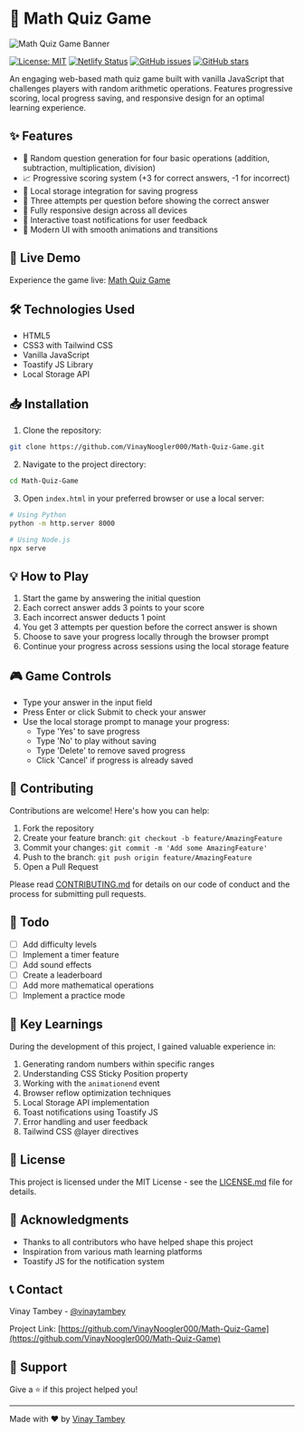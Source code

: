 # 🧮 Math Quiz Game

![Math Quiz Game Banner](https://ik.imagekit.io/vinay2024/github/math-quiz-game/banner.png?updatedAt=1697696548375)

[![License: MIT](https://img.shields.io/badge/License-MIT-yellow.svg)](https://opensource.org/licenses/MIT)
[![Netlify Status](https://api.netlify.com/api/v1/badges/your-netlify-badge/deploy-status)](https://app.netlify.com/sites/math-quiz-game/deploys)
[![GitHub issues](https://img.shields.io/github/issues/VinayNoogler000/Math-Quiz-Game)](https://github.com/VinayNoogler000/Math-Quiz-Game/issues)
[![GitHub stars](https://img.shields.io/github/stars/VinayNoogler000/Math-Quiz-Game)](https://github.com/VinayNoogler000/Math-Quiz-Game/stargazers)

An engaging web-based math quiz game built with vanilla JavaScript that challenges players with random arithmetic operations. Features progressive scoring, local progress saving, and responsive design for an optimal learning experience.

## ✨ Features

- 🎲 Random question generation for four basic operations (addition, subtraction, multiplication, division)
- 📈 Progressive scoring system (+3 for correct answers, -1 for incorrect)
- 💾 Local storage integration for saving progress
- 🎯 Three attempts per question before showing the correct answer
- 📱 Fully responsive design across all devices
- 🔔 Interactive toast notifications for user feedback
- 🎨 Modern UI with smooth animations and transitions

## 🚀 Live Demo

Experience the game live: [Math Quiz Game](https://math-quiz-game-by-vinay-tambey.b-cdn.net/)

## 🛠️ Technologies Used

- HTML5
- CSS3 with Tailwind CSS
- Vanilla JavaScript
- Toastify JS Library
- Local Storage API

## 📥 Installation

1. Clone the repository:
```bash
git clone https://github.com/VinayNoogler000/Math-Quiz-Game.git
```

2. Navigate to the project directory:
```bash
cd Math-Quiz-Game
```

3. Open `index.html` in your preferred browser or use a local server:
```bash
# Using Python
python -m http.server 8000

# Using Node.js
npx serve
```

## 💡 How to Play

1. Start the game by answering the initial question
2. Each correct answer adds 3 points to your score
3. Each incorrect answer deducts 1 point
4. You get 3 attempts per question before the correct answer is shown
5. Choose to save your progress locally through the browser prompt
6. Continue your progress across sessions using the local storage feature

## 🎮 Game Controls

- Type your answer in the input field
- Press Enter or click Submit to check your answer
- Use the local storage prompt to manage your progress:
  - Type 'Yes' to save progress
  - Type 'No' to play without saving
  - Type 'Delete' to remove saved progress
  - Click 'Cancel' if progress is already saved

## 🤝 Contributing

Contributions are welcome! Here's how you can help:

1. Fork the repository
2. Create your feature branch: `git checkout -b feature/AmazingFeature`
3. Commit your changes: `git commit -m 'Add some AmazingFeature'`
4. Push to the branch: `git push origin feature/AmazingFeature`
5. Open a Pull Request

Please read [CONTRIBUTING.md](CONTRIBUTING.md) for details on our code of conduct and the process for submitting pull requests.

## 📝 Todo

- [ ] Add difficulty levels
- [ ] Implement a timer feature
- [ ] Add sound effects
- [ ] Create a leaderboard
- [ ] Add more mathematical operations
- [ ] Implement a practice mode

## 🌟 Key Learnings

During the development of this project, I gained valuable experience in:

1. Generating random numbers within specific ranges
2. Understanding CSS Sticky Position property
3. Working with the `animationend` event
4. Browser reflow optimization techniques
5. Local Storage API implementation
6. Toast notifications using Toastify JS
7. Error handling and user feedback
8. Tailwind CSS @layer directives

## 🔑 License

This project is licensed under the MIT License - see the [LICENSE.md](LICENSE.md) file for details.

## 🙏 Acknowledgments

- Thanks to all contributors who have helped shape this project
- Inspiration from various math learning platforms
- Toastify JS for the notification system

## 📞 Contact

Vinay Tambey - [@vinaytambey](https://twitter.com/vinaytambey)

Project Link: [https://github.com/VinayNoogler000/Math-Quiz-Game](https://github.com/VinayNoogler000/Math-Quiz-Game)

## 💼 Support

Give a ⭐️ if this project helped you!

---

Made with ❤️ by [Vinay Tambey](https://github.com/VinayNoogler000)